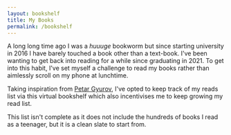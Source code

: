 ```yaml
---
layout: bookshelf
title: My Books
permalink: /bookshelf
---
```


A long long time ago I was a _huuuge_ bookworm but since starting
university in 2016 I have barely touched a book other than a
text-book. I've been wanting to get back into reading for a while
since graduating in 2021. To get into this habit, I've set myself a
challenge to read my books rather than aimlessly scroll on my phone at
lunchtime.

Taking inspiration from
[Petar Gyurov](https://petargyurov.com/bookshelf/), I've
opted to keep track of my reads list via this virtual bookshelf which
also incentivises me to keep growing my read list.

This list isn't complete as it does not include the hundreds of books
I read as a teenager, but it is a clean slate to start from.
